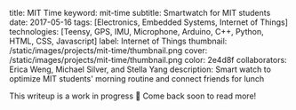 title: MIT Time
keyword: mit-time
subtitle: Smartwatch for MIT students
date: 2017-05-16
tags: [Electronics, Embedded Systems, Internet of Things]
technologies: [Teensy, GPS, IMU, Microphone, Arduino, C++, Python, HTML, CSS, Javascript]
label: Internet of Things
thumbnail: /static/images/projects/mit-time/thumbnail.png
cover: /static/images/projects/mit-time/thumbnail.png
color: 2e4d8f
collaborators: Erica Weng, Michael Silver, and Stella Yang
description: Smart watch to optimize MIT students' morning routine and connect friends for lunch

This writeup is a work in progress 🙊 Come back soon to read more!
